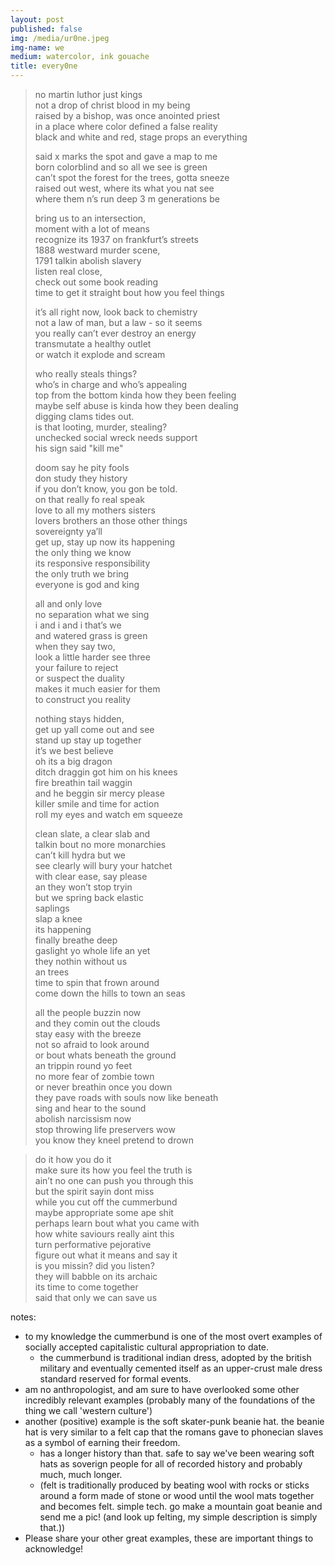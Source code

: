 ```yaml
---
layout: post
published: false 
img: /media/ur0ne.jpeg
img-name: we
medium: watercolor, ink gouache
title: every0ne
---
```



> no martin luthor just kings  
> not a drop of christ blood in my being  
> raised by a bishop, was once anointed priest  
> in a place where color defined a false reality  
> black and white and red, stage props an everything  
>   
> said x marks the spot and gave a map to me  
> born colorblind and so all we see is green  
> can’t spot the forest for the trees, gotta sneeze  
> raised out west, where its what you nat see  
> where them n’s run deep 3 m generations be  
>   
> bring us to an intersection,  
> moment with a lot of means  
> recognize its 1937 on frankfurt’s streets  
> 1888 westward murder scene,  
> 1791 talkin abolish slavery  
> listen real close,  
> check out some book reading  
> time to get it straight bout how you feel things  
>   
> it’s all right now, look back to chemistry  
> not a law of man, but a law - so it seems  
> you really can’t ever destroy an energy  
> transmutate a healthy outlet  
> or watch it explode and scream  
>   
> who really steals things?  
> who’s in charge and who’s appealing  
> top from the bottom kinda how they been feeling  
> maybe self abuse is kinda how they been dealing  
> digging clams tides out.  
> is that looting, murder, stealing?  
> unchecked social wreck needs support  
> his sign said "kill me"  
>   
> doom say he pity fools  
> don study they history  
> if you don’t know, you gon be told.  
> on that really fo real speak  
> love to all my mothers sisters  
> lovers brothers an those other things  
> sovereignty ya’ll  
> get up, stay up now its happening  
> the only thing we know  
> its responsive responsibility  
> the only truth we bring  
> everyone is god and king  
>   
> all and only love  
> no separation what we sing  
> i and i and i that’s we  
> and watered grass is green  
> when they say two,  
> look a little harder see three  
> your failure to reject  
> or suspect the duality  
> makes it much easier for them  
> to construct you reality  
>   
> nothing stays hidden,  
> get up yall come out and see  
> stand up stay up together  
> it’s we best believe  
> oh its a big dragon  
> ditch draggin got him on his knees  
> fire breathin tail waggin  
> and he beggin sir mercy please  
> killer smile and time for action  
> roll my eyes and watch em squeeze  
>   
> clean slate, a clear slab and  
> talkin bout no more monarchies  
> can’t kill hydra but we  
> see clearly
> will bury your hatchet  
> with clear ease, say please  
> an they won’t stop tryin  
> but we spring back elastic  
> saplings   
> slap a knee  
> its happening  
> finally breathe deep  
> gaslight yo whole life an yet  
> they nothin without us  
> an trees    
> time to spin that frown around  
> come down the hills to town an seas  
>   
> all the people buzzin now  
> and they comin out the clouds  
> stay easy with the breeze  
> not so afraid to look around  
> or bout whats beneath the ground  
> an trippin round yo feet  
> no more fear of zombie town  
> or never breathin once you down  
> they pave roads with souls now like beneath  
> sing and hear to the sound  
> abolish narcissism now  
> stop throwing life preservers wow  
> you know they kneel pretend to drown
  
> do it how you do it  
> make sure its how you feel the truth is  
> ain’t no one can push you through this  
> but the spirit sayin dont miss  
> while you cut off the cummerbund  
> maybe appropriate some ape shit  
> perhaps learn bout what you came with  
> how white saviours really aint this  
> turn performative pejorative  
> figure out what it means and say it  
> is you missin? did you listen?  
> they will babble on its archaic  
> its time to come together  
> said that only we can save us
  
  
  
notes:
- to my knowledge the cummerbund is one of the most overt examples of socially accepted capitalistic cultural appropriation to date.
	- the cummerbund is traditional indian dress, adopted by the british military and eventually cemented itself as an upper-crust male dress standard reserved for formal events.
- am no anthropologist, and am sure to have overlooked some other incredibly relevant examples (probably many of the foundations of the thing we call  'western culture')
- another (positive) example is the soft skater-punk beanie hat.  the beanie hat is very similar to a felt cap that the romans gave to phonecian slaves as a symbol of earning their freedom.
	- has a longer history than that. safe to say we've been wearing soft hats as soverign people for all of recorded history and probably much, much longer.
	- (felt is traditionally produced by beating wool with rocks or sticks around a form made of stone or wood until the wool mats together and becomes felt.  simple tech. go make a mountain goat beanie and send me a pic! (and look up felting, my simple description is simply that.))
- Please share your other great examples, these are important things to acknowledge!
